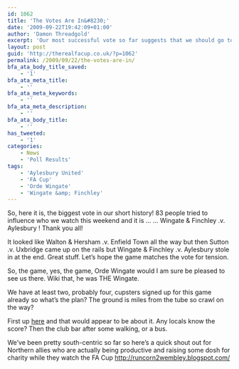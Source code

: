 ```yaml
---
id: 1062
title: 'The Votes Are In&#8230;'
date: '2009-09-22T19:42:09+01:00'
author: 'Damon Threadgold'
excerpt: 'Our most successful vote so far suggests that we should go to Finchley to see them take on Aylesbury in the 2nd Qualifying Round.'
layout: post
guid: 'http://therealfacup.co.uk/?p=1062'
permalink: /2009/09/22/the-votes-are-in/
bfa_ata_body_title_saved:
    - '1'
bfa_ata_meta_title:
    - ''
bfa_ata_meta_keywords:
    - ''
bfa_ata_meta_description:
    - ''
bfa_ata_body_title:
    - ''
has_tweeted:
    - '1'
categories:
    - News
    - 'Poll Results'
tags:
    - 'Aylesbury United'
    - 'FA Cup'
    - 'Orde Wingate'
    - 'Wingate &amp; Finchley'
---
```


So, here it is, the biggest vote in our short history! 83 people tried to influence who we watch this weekend and it is … … Wingate &amp; Finchley .v. Aylesbury ! Thank you all!

It looked like Walton &amp; Hersham .v. Enfield Town all the way but then Sutton .v. Uxbridge came up on the rails but Wingate &amp; Finchley .v. Aylesbury stole in at the end. Great stuff. Let’s hope the game matches the vote for tension.

So, the game, yes, the game, Orde Wingate would I am sure be pleased to see us there. Wiki that, he was THE Wingate.

We have at least two, probably four, cupsters signed up for this game already so what’s the plan? The ground is miles from the tube so crawl on the way?

First up [here](http://www.fancyapint.com/pubs/pub3461.html) and that would appear to be about it. Any locals know the score? Then the club bar after some walking, or a bus.

We’ve been pretty south-centric so far so here’s a quick shout out for Northern allies who are actually being productive and raising some dosh for charity while they watch the FA Cup <http://runcorn2wembley.blogspot.com/>